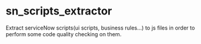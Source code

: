 # sn_scripts_extractor
Extract serviceNow scripts(ui scripts, business rules...) to js files in order to perform some code quality checking on them.

